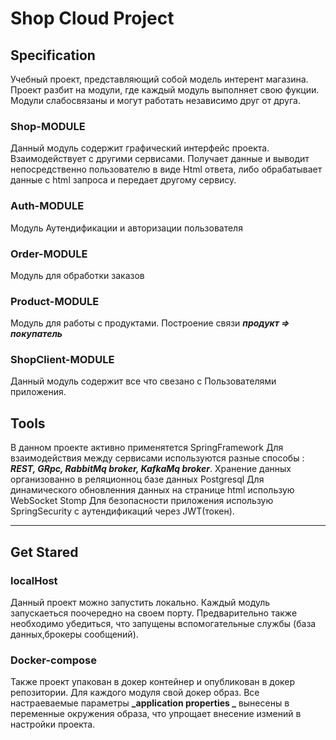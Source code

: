 # Shop Cloud Project
## Specification
Учебный проект, представляющий собой модель интерент магазина.
Проект разбит на модули, где каждый модуль выполняет свою фукции. 
Модули слабосвязаны и могут работать независимо друг от друга.

### Shop-MODULE
Данный модуль содержит графический интерфейс проекта. 
Взаимодействует с другими сервисами. Получает данные и выводит непосредственно 
пользователю в виде Html ответа, либо обрабатывает данные с html запроса 
и передает другому сервису.

### Auth-MODULE
Модуль Аутендификации и авторизации пользователя

### Order-MODULE
Модуль для обработки заказов 

### Product-MODULE
Модуль для работы с продуктами. Построение связи **_продукт => покупатель_**

### ShopClient-MODULE
Данный модуль содержит все что свезано с Пользователями приложения.

## Tools
В данном проекте активно применятется SpringFramework 
Для взаимодействия между сервисами используются разные способы :
**_REST, GRpc, RabbitMq broker, KafkaMq broker_**.
Хранение данных организованно в реляционноц базе данных Postgresql
Для динамического обновленния данных на странице html использую WebSocket Stomp
Для безопасности приложения использую SpringSecurity с аутендификаций 
через JWT(токен).

---
## Get Stared

### localHost
Данный проект можно запустить локально. Каждый модуль запускаеться поочередно
на своем порту. Предварительно также необходимо убедиться, что запущены 
вспомогательные службы (база данных,брокеры сообщений).

### Docker-compose

Также проект упакован в докер контейнер и опубликован в докер репозитории.
Для каждого модуля свой докер образ.
Все настраеваемые параметры **_application properties _** вынесены в 
переменные окружения образа, что упрощает внесение измений в настройки проекта.


